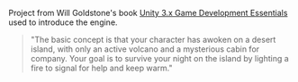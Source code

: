 Project from Will Goldstone's book [Unity 3.x Game Development Essentials](http://www.amazon.com/Unity-Game-Development-Essentials-ebook/dp/B006O8WY1U/ref=tmm_kin_title_0?ie=UTF8&qid=1352662584&sr=8-1 "Unity 3.x Game Development Essentials [Kindle Edition]") used to introduce the engine.

> "The basic concept is that your character has awoken on a desert 
> island, with only an active volcano and a mysterious cabin for 
> company. Your goal is to survive your night on the island by 
> lighting a fire to signal for help and keep warm."